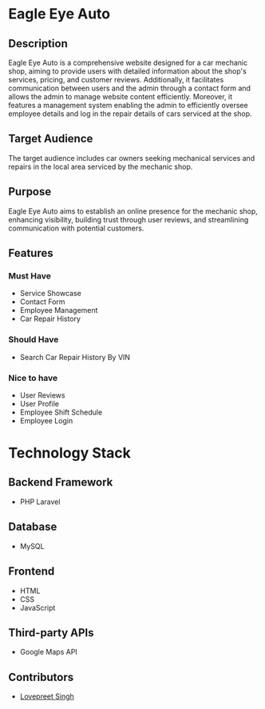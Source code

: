 # Eagle Eye Auto

## Description

Eagle Eye Auto is a comprehensive website designed for a car mechanic shop, aiming to provide users with detailed information about the shop's services, pricing, and customer reviews. Additionally, it facilitates communication between users and the admin through a contact form and allows the admin to manage website content efficiently. Moreover, it features a management system enabling the admin to efficiently oversee employee details and log in the repair details of cars serviced at the shop.

## Target Audience

The target audience includes car owners seeking mechanical services and repairs in the local area serviced by the mechanic shop.

## Purpose

Eagle Eye Auto aims to establish an online presence for the mechanic shop, enhancing visibility, building trust through user reviews, and streamlining communication with potential customers.

## Features

### Must Have

- Service Showcase
- Contact Form
- Employee Management 
- Car Repair History 

### Should Have

- Search Car Repair History By VIN 

### Nice to have

- User Reviews
- User Profile
- Employee Shift Schedule 
- Employee Login 

# Technology Stack

## Backend Framework
- PHP Laravel

## Database
- MySQL

## Frontend
- HTML
- CSS
- JavaScript

## Third-party APIs
- Google Maps API
## Contributors
- [Lovepreet Singh](https://github.com/Lovepreet-G)
